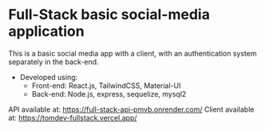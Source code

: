 # Full-Stack basic social-media application

This is a basic social media app with a client, with  an authentication system separately in the back-end. 

- Developed using:
  - Front-end: React.js, TailwindCSS, Material-UI
  - Back-end: Node.js, express, sequelize, mysql2

API available at: https://full-stack-api-pmvb.onrender.com/
Client available at: https://tomdev-fullstack.vercel.app/
